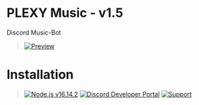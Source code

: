 # PLEXY Music - v1.5
Discord Music-Bot

> [![Preview]()](https://plexybot.xyz/bots/id-978417993581223956/)

# Installation
> [![Node.js v16.14.2]()](https://nodejs.org/en/blog/release/v16.14.2/)
> [![Discord Developer Portal]()](https://discord.com/developers/applications)
> [![Support]()](https://plexybot.xyz/suppport/)
